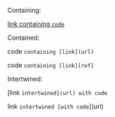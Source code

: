 Containing:

[link containing `code`](url)


Contained:

code `containing [link](url)`

code `containing [link][ref]`

[ref]: /url


Intertwined:

[link `intertwined](url) with code`

link `intertwined [with code`](url)

